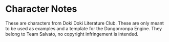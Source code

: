 # Character Notes

These are characters from Doki Doki Literature Club. These are only meant
to be used as examples and a template for the Dangonronpa Engine. They belong
to Team Salvato, no copyright infringement is intended.
